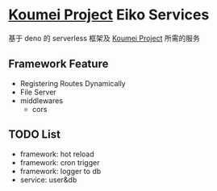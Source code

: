 # [Koumei Project](https://github.com/ddosakura/koumei) Eiko Services

基于 deno 的 serverless 框架及 [Koumei Project](https://github.com/ddosakura/koumei) 所需的服务

## Framework Feature

+ Registering Routes Dynamically
+ File Server
+ middlewares
  + cors

## TODO List

+ framework: hot reload
+ framework: cron trigger
+ framework: logger to db
+ service: user&db

